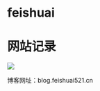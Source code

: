 # feishuai

# 网站记录

![](https://pic.imgdb.cn/item/622a9d275baa1a80ab920b3e.jpg)

博客网址：blog.feishuai521.cn

